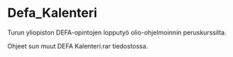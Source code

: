 # Defa_Kalenteri

Turun yliopiston DEFA-opintojen lopputyö olio-ohjelmoinnin peruskurssilta.

Ohjeet sun muut DEFA Kalenteri.rar tiedostossa.
